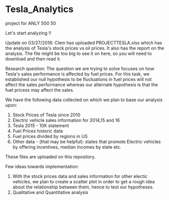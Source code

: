 # Tesla_Analytics
project for ANLY 500 50

Let's start analyzing !!

Update on 03/27/2016: Clem has uploaded PROJECTTESLA.xlsx which has the analysis of Tesla's stock prices vs oil prices. It also has the report on the analysis. The file might be too big to see it on here, so you will need to download and then read it. 


Research question: The question we are trying to solve focuses on how Tesla's sales performance is affected by fuel prices. For this task, we established our null hypothesis to be fluctuations in fuel prices will not affect the sales performance whereas our alternate hypothesis is that the fuel pricess may affect the sales. 

We have the following data collected on which we plan to base our analysis upon:
1. Stock Prices of Tesla since 2010
2. Electric vehicle sales information for 2014,15 and 16
3. Tesla 2015 - 10K statement
4. Fuel Prices historic data
5. Fuel prices divided by regions in US
6. Other data - (that may be helpful): states that promote Electric vehicles by offering incentives, median incomes by state etc.

These files are uploaded on this repository. 

Few ideas towards implementation: 
1. With the stock prices data and sales information for other electic vehicles, we plan to create a scatter plot in order to get a rough idea about the relationship between them, hence to test our hypotheses. 
2. Qualitative and Quantitative analysis

